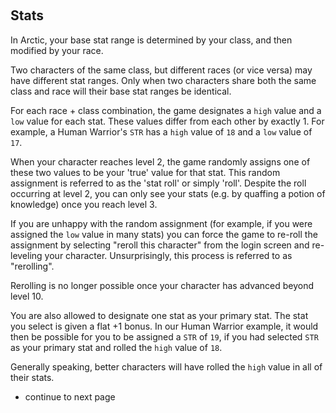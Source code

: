 &nbsp;
## Stats

In Arctic, your base stat range is determined by your class, and then modified by your race.

Two characters of the same class, but different races (or vice versa) may have different stat ranges. Only when two characters share both the same class and race will their base stat ranges be identical. 

For each race + class combination, the game designates a `high` value and a `low` value for each stat. These values differ from each other by exactly 1. For example, a Human Warrior's `STR` has a `high` value of `18` and a `low` value of `17`.

When your character reaches level 2, the game randomly assigns one of these two values to be your 'true' value for that stat. This random assignment is referred to as the 'stat roll' or simply 'roll'. Despite the roll occurring at level 2, you can only see your stats (e.g. by quaffing a potion of knowledge) once you reach level 3.

If you are unhappy with the random assignment (for example, if you were assigned the `low` value in many stats) you can force the game to re-roll the assignment by selecting "reroll this character" from the login screen and re-leveling your character. Unsurprisingly, this process is referred to as "rerolling".

Rerolling is no longer possible once your character has advanced beyond level 10.

You are also allowed to designate one stat as your primary stat. The stat you select is given a flat +1 bonus. In our Human Warrior example, it would then be possible for you to be assigned a `STR` of `19`, if you had selected `STR` as your primary stat and rolled the `high` value of `18`.

Generally speaking, better characters will have rolled the `high` value in all of their stats.

- continue to next page

